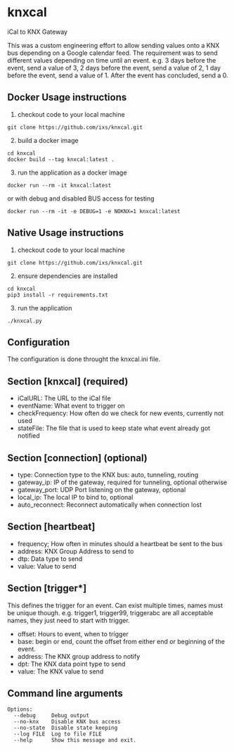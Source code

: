 # knxcal

iCal to KNX Gateway

This was a custom engineering effort to allow sending values onto a KNX bus depending on a Google calendar feed.
The requirement was to send different values depending on time until an event.
e.g. 3 days before the event, send a value of 3,
2 days before the event, send a value of 2,
1 day before the event, send a value of 1.
After the event has concluded, send a 0.

## Docker Usage instructions

1. checkout code to your local machine

```
git clone https://github.com/ixs/knxcal.git
```

2. build a docker image

```
cd knxcal
docker build --tag knxcal:latest .
```

3.  run the application as a docker image

```
docker run --rm -it knxcal:latest
```

or with debug and disabled BUS access for testing

```
docker run --rm -it -e DEBUG=1 -e NOKNX=1 knxcal:latest
```

## Native Usage instructions

1. checkout code to your local machine

```
git clone https://github.com/ixs/knxcal.git
```

2. ensure dependencies are installed

```
cd knxcal
pip3 install -r requirements.txt
```

3. run the application

```
./knxcal.py
```

## Configuration

The configuration is done throught the knxcal.ini file.

## Section [knxcal] (required)

- iCalURL: The URL to the iCal file
- eventName: What event to trigger on
- checkFrequency: How often do we check for new events, currently not used
- stateFile: The file that is used to keep state what event already got notified

## Section [connection] (optional)

- type: Connection type to the KNX bus: auto, tunneling, routing
- gateway_ip: IP of the gateway, required for tunneling, optional otherwise
- gateway_port: UDP Port listening on the gateway, optional
- local_ip: The local IP to bind to, optional
- auto_reconnect: Reconnect automatically when connection lost

## Section [heartbeat]

- frequency; How often in minutes should a heartbeat be sent to the bus
- address: KNX Group Address to send to
- dtp: Data type to send
- value: Value to send

## Section [trigger*]

This defines the trigger for an event. Can exist multiple times, names must be unique though. e.g. trigger1, trigger99, triggerabc are all acceptable names, they just need to start with trigger.

- offset: Hours to event, when to trigger
- base: begin or end, count the offset from either end or beginning of the event.
- address: The KNX group address to notify
- dpt: The KNX data point type to send
- value: The KNX value to send

## Command line arguments

```
Options:
  --debug     Debug output
  --no-knx    Disable KNX bus access
  --no-state  Disable state keeping
  --log FILE  Log to file FILE
  --help      Show this message and exit.
```
